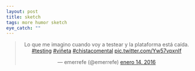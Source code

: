 ```yaml
---
layout: post
title: sketch
tags: more humor sketch
eye_catch: ""
---
```


<center><blockquote class="twitter-tweet" lang="es"><p lang="es" dir="ltr">Lo que me imagino cuando voy a testear y la plataforma está caída. <a href="https://twitter.com/hashtag/testing?src=hash">#testing</a> <a href="https://twitter.com/hashtag/vi%C3%B1eta?src=hash">#viñeta</a> <a href="https://twitter.com/hashtag/chistacomental?src=hash">#chistacomental</a> <a href="https://t.co/Yw57vpxnIf">pic.twitter.com/Yw57vpxnIf</a></p>&mdash; emerrefe (@emerrefe) <a href="https://twitter.com/emerrefe/status/687706809700855808">enero 14, 2016</a></blockquote></center>
<script async src="//platform.twitter.com/widgets.js" charset="utf-8"></script>
